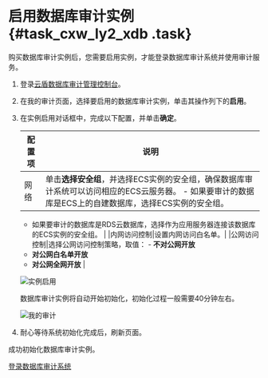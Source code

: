 # 启用数据库审计实例 {#task_cxw_ly2_xdb .task}

购买数据库审计实例后，您需要启用实例，才能登录数据库审计系统并使用审计服务。

1.  登录[云盾数据库审计管理控制台](https://yundun.console.aliyun.com/?p=dbaudit)。
2.  在我的审计页面，选择要启用的数据库审计实例，单击其操作列下的**启用**。
3.  在实例启用对话框中，完成以下配置，并单击**确定**。 

    |配置项|说明|
    |---|--|
    |网络|单击**选择安全组**，并选择ECS实例的安全组，确保数据库审计系统可以访问相应的ECS云服务器。     -   如果要审计的数据库是ECS上的自建数据库，选择ECS实例的安全组。
    -   如果要审计的数据库是RDS云数据库，选择作为应用服务器连接该数据库的ECS实例的安全组。
 |
    |内网访问控制|设置内网访问白名单。|
    |公网访问控制|选择公网访问控制策略，取值：     -   **不对公网开放**
    -   **对公网白名单开放**
    -   **对公网全网开放**
 |

    ![实例启用](http://static-aliyun-doc.oss-cn-hangzhou.aliyuncs.com/assets/img/12772/15651663783505_zh-CN.png)

    数据库审计实例将自动开始初始化，初始化过程一般需要40分钟左右。

    ![我的审计](http://static-aliyun-doc.oss-cn-hangzhou.aliyuncs.com/assets/img/12772/15651663783506_zh-CN.png)

4.  耐心等待系统初始化完成后，刷新页面。

成功初始化数据库审计实例。

[登录数据库审计系统](cn.zh-CN/用户指南（A100）/登录数据库审计系统.md#)


